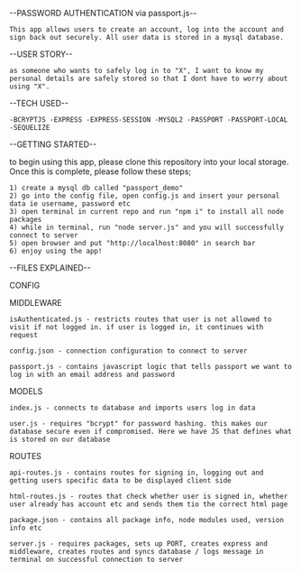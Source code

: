 --PASSWORD AUTHENTICATION via passport.js--

```
This app allows users to create an account, log into the account and sign back out securely. All user data is stored in a mysql database.
```

--USER STORY--

```
as someone who wants to safely log in to "X", I want to know my personal details are safely stored so that I dont have to worry about using "X".
```

--TECH USED--

```
-BCRYPTJS -EXPRESS -EXPRESS-SESSION -MYSQL2 -PASSPORT -PASSPORT-LOCAL -SEQUELIZE
```

--GETTING STARTED--

to begin using this app, please clone this repository into your local storage. Once this is complete, please follow these steps;

```
1) create a mysql db called "passport_demo" 
2) go into the config file, open config.js and insert your personal data ie username, password etc 
3) open terminal in current repo and run "npm i" to install all node packages 
4) while in terminal, run "node server.js" and you will successfully connect to server 
5) open browser and put "http://localhost:8080" in search bar
6) enjoy using the app!
```

--FILES EXPLAINED--

CONFIG

MIDDLEWARE

```
isAuthenticated.js - restricts routes that user is not allowed to visit if not logged in. if user is logged in, it continues with request

config.json - connection configuration to connect to server

passport.js - contains javascript logic that tells passport we want to log in with an email address and password
```

MODELS

```
index.js - connects to database and imports users log in data

user.js - requires "bcrypt" for password hashing. this makes our database secure even if compromised. Here we have JS that defines what is stored on our database
```

ROUTES

```
api-routes.js - contains routes for signing in, logging out and getting users specific data to be displayed client side

html-routes.js - routes that check whether user is signed in, whether user already has account etc and sends them tio the correct html page

package.json - contains all package info, node modules used, version info etc

server.js - requires packages, sets up PORT, creates express and middleware, creates routes and syncs database / logs message in terminal on successful connection to server
```